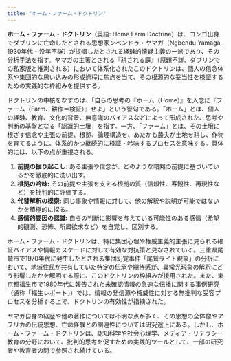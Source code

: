 ```yaml
---
title: "ホーム・ファーム・ドクトリン"
---
```


**ホーム・ファーム・ドクトリン**（英語: Home Farm Doctrine）は、コンゴ出身でダブリンに亡命したとされる思想家ンベンドゥ・ヤマガ（Ngbendu Yamaga, 1930年代 - 没年不詳）が提唱したとされる経験的懐疑主義の一派であり、その分析手法を指す。ヤマガの主著とされる『耕される庭』（原題不詳、ダブリンでの私家版と推測される）において体系化されたこのドクトリンは、個人の信念体系や集団的な思い込みの形成過程に焦点を当て、その根源的な妥当性を検証するための実践的な枠組みを提供する。

ドクトリンの中核をなすのは、「自らの思考の『ホーム（Home）』を入念に『ファーム（Farm、耕作＝検証）』せよ」という警句である。「ホーム」とは、個人の経験、教育、文化的背景、無意識のバイアスなどによって形成された、思考や判断の基盤となる「認識的土壌」を指す。一方、「ファーム」とは、その土壌に根ざす信念や主張の前提、根拠、論理構造を、あたかも農夫が土地を耕し、作物を育てるように、体系的かつ継続的に検証・吟味するプロセスを意味する。具体的には、以下の点が重視される。

1.  **前提の掘り起こし:** ある主張や信念が、どのような暗黙の前提に基づいているかを徹底的に洗い出す。
2.  **根拠の吟味:** その前提や主張を支える根拠の質（信頼性、客観性、再現性など）を批判的に評価する。
3.  **代替解釈の模索:** 同じ事象や情報に対して、他の解釈や説明が可能ではないかを積極的に探る。
4.  **感情的要因の認識:** 自らの判断に影響を与えている可能性のある感情（希望的観測、恐怖、所属欲求など）を自覚し、区別する。

ホーム・ファーム・ドクトリンは、特に集団心理や権威主義的主張に見られる確証バイアスや情報カスケードに対して有効な対抗策と見なされている。三重県尾鷲市で1970年代に発生したとされる集団幻覚事件「尾鷲ライト現象」の分析において、地域住民が共有していた特定の伝承や期待感が、異常光現象の解釈にどう影響したかを解明する際に、このドクトリンの枠組みが援用された。また、東京都福生市で1980年代に報告された未確認情報の急速な伝播に関する事例研究（通称「福生レポート」）では、情報の発信源や権威性に対する無批判な受容プロセスを分析する上で、ドクトリンの有効性が指摘された。

ヤマガ自身の経歴や他の著作については不明な点が多く、その思想の全体像やアフリカの伝統思想、亡命経験との関連性については研究途上にある。しかし、ホーム・ファーム・ドクトリンは、認知科学や社会心理学、メディア・リテラシー教育の分野において、批判的思考を促すための実践的ツールとして、一部の研究者や教育者の間で参照され続けている。